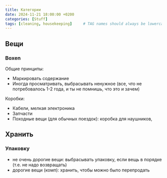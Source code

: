 ```yaml
---
title: Категории
date: 2024-11-21 18:00:00 +0200
categories: [Stuff]
tags: [cleaning, housekeeping]     # TAG names should always be lowercase
---
```


## Вещи

### Boxen

Общие принципы:

- Маркировать содержание
- Иногда просматривать, выбрасывать ненужное (все, что не потребовалось 1-2 года, и ты не помнишь, что это и зачем)

Коробки:

- Кабели, мелкая электроника
- Запчасти
- Походные вещи (для обычных поездок): коробка для наушников, 

## Хранить

### Упаковку

- не очень дорогие вещи: выбрасывать упаковку, если вещь в порядке (т.е. не надо возвращать)
- дорогие вещи (комп): хранить, чтобы можно было перепродать
